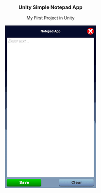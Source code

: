 <div align="center">
  <h3 align="center">Unity Simple Notepad App</h3>
    My First Project in Unity
  <br>
  <br>
</div>


<div align="center">
<a href="https://github.com/hadi14250">
    <img src="githubGifs/appGif.gif" alt="gif gameplay"  width="300" height="533">
  </a>


</div>

<br>

